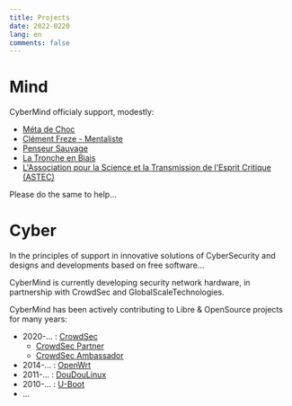 ```yaml
---
title: Projects
date: 2022-0220
lang: en
comments: false
---
```


# Mind #

CyberMind officialy support, modestly:
* [Méta de Choc](https://fr.tipeee.com/meta-de-choc)
* [Clément Freze - Mentaliste](https://fr.tipeee.com/clementfreze)
* [Penseur Sauvage](https://fr.tipeee.com/penseur-sauvage)
* [La Tronche en Biais](https://fr.tipeee.com/la-tronche-en-biais)
* [L'Association pour la Science et la Transmission de l'Esprit Critique (ASTEC)](https://utip.io/astec)

Please do the same to help...

# Cyber #

In the principles of support in innovative solutions of CyberSecurity and designs and developments based on free software...

CyberMind is currently developing security network hardware, in partnership with CrowdSec and GlobalScaleTechnologies.

CyberMind has been actively contributing to Libre & OpenSource projects for many years:
* 2020-... : [CrowdSec](https://crowdsec.net)
  - [CrowdSec Partner](https://crowdsec.net/blog/meet-crowdsec-services-partners-and-join-the-squad/)
  - [CrowdSec Ambassador](https://crowdsec.net/blog/meet-gerald-new-crowdsec-ambassador/)
* 2014-... : [OpenWrt](https://cybermind.fr/en/2014/12/22/OpenWrt-Development-contribs/)
* 2011-... : [DouDouLinux](https://cybermind.fr/en/2011/11/08/DouDouLinux-Development-contribs/)
* 2010-... : [U-Boot](https://cybermind.fr/en/2010/08/13/U-Boot-Denx-Development-contribs/)
* ...
